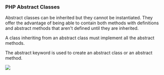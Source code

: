 ### PHP Abstract Classes

Abstract classes can be inherited but they cannot be instantiated.
They offer the advantage of being able to contain both methods with definitions and abstract methods that aren't defined until they are inherited.

A class inheriting from an abstract class must implement all the abstract methods.

The abstract keyword is used to create an abstract class or an abstract method.

![](https://miro.medium.com/max/596/1*SoyFBd8-AKktEDGou3C0kg.png)